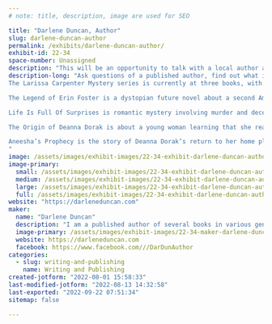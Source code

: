 ```yaml
---
# note: title, description, image are used for SEO

title: "Darlene Duncan, Author"
slug: darlene-duncan-author
permalink: /exhibits/darlene-duncan-author/
exhibit-id: 22-34
space-number: Unassigned
description: "This will be an opportunity to talk with a local author and get a signed copy of her books."
description-long: "Ask questions of a published author, find out what it takes to write, publish, design a book cover and read a book for audio.
The Larissa Carpenter Mystery series is currently at three books, with a fourth in the works. It starts with A New Beginning in Coventry Beach, followed by Lust & Distrust, and Fatal Misunderstanding. The series follows the adventures of Larissa Carpenter. According to Detective Angela Murdoch, Larissa reports more dead bodies to her than the 911 dispatcher. Both Larissa and Det. Murdoch are in denial about being attracted to one another. Harriet, the owner of a café named My Place, is determined to get them together. 

The Legend of Erin Foster is a dystopian future novel about a second American Revolution brought about by the country being run by religious zealots. In Erin’s eyes, you’re either part of the solution or you’re part of the problem.

Life Is Full Of Surprises is romantic mystery involving murder and deception.

The Origin of Deanna Dorak is about a young woman learning that she really is from another planet and realizing that she can needs to return there.

Aneesha’s Prophecy is the story of Deanna Dorak’s return to her home planet and her fight to return to the throne of Nedamla.
"
image: /assets/images/exhibit-images/22-34-exhibit-darlene-duncan-author-collage-large.png
image-primary: 
  small: /assets/images/exhibit-images/22-34-exhibit-darlene-duncan-author-collage-small.png
  medium: /assets/images/exhibit-images/22-34-exhibit-darlene-duncan-author-collage-medium.png
  large: /assets/images/exhibit-images/22-34-exhibit-darlene-duncan-author-collage-large.png
  full: /assets/images/exhibit-images/22-34-exhibit-darlene-duncan-author-collage-full.png
website: "https://darleneduncan.com"
maker: 
  name: "Darlene Duncan"
  description: "I am a published author of several books in various genres. I not only write the books, I design the covers and I&#039;m in the process of reading my books for Audible."
  image-primary: /assets/images/exhibit-images/22-34-maker-darlene-duncan-author-img-0779-cropped-revised-medium.jpg
  website: https://darleneduncan.com
  facebook: https://www.facebook.com///DarDunAuthor
categories: 
  - slug: writing-and-publishing
    name: Writing and Publishing
created-jotform: "2022-08-01 15:58:33"
last-modified-jotform: "2022-08-13 14:32:58"
last-exported: "2022-09-22 07:51:34"
sitemap: false

---
```

